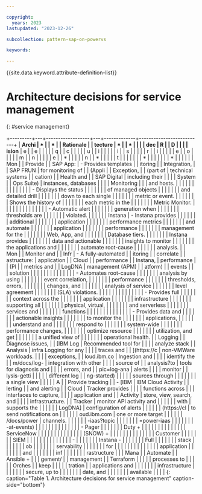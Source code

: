 ```yaml
---

copyright:
  years: 2023
lastupdated: "2023-12-26"

subcollection: pattern-sap-on-powervs

keywords:

---
```


{{site.data.keyword.attribute-definition-list}}

# Architecture decisions for service management
{: #service management}

+---------+---+------------------+---+-------------+--------------------------+
| **Archi | * |                  | * |             | **Rationale**            |
| tecture | * |                  | * |             |                          |
| dec     | R |                  | D |             |                          |
| ision** | e |                  | e |             |                          |
|         | q |                  | c |             |                          |
|         | u |                  | i |             |                          |
|         | i |                  | s |             |                          |
|         | r |                  | i |             |                          |
|         | e |                  | o |             |                          |
|         | m |                  | n |             |                          |
|         | e |                  | * |             |                          |
|         | n |                  | * |             |                          |
|         | t |                  |   |             |                          |
|         | * |                  |   |             |                          |
|         | * |                  |   |             |                          |
| Mon     |   | Provide          |   | SAP App:    | -   Provides templates   |
| itoring |   | Integration,     |   | SAP FRUN    |     for monitoring of    |
| (Appli  |   | Exception,       |   | (part of    |     technical systems    |
| cation) |   | Health and       |   | SAP Digital |     including their      |
|         |   | System           |   | Ops Suite)  |     instances, databases |
|         |   | Monitoring       |   |             |     and hosts.           |
|         |   |                  |   |             |                          |
|         |   |                  |   |             | -   Displays the status  |
|         |   |                  |   |             |     of managed objects   |
|         |   |                  |   |             |     and detailed drill   |
|         |   |                  |   |             |     down to each single  |
|         |   |                  |   |             |     metric or event.     |
|         |   |                  |   |             |     Shows the history of |
|         |   |                  |   |             |     each metric in the   |
|         |   |                  |   |             |     Metric Monitor.      |
|         |   |                  |   |             |                          |
|         |   |                  |   |             | -   Automatic alert      |
|         |   |                  |   |             |     generation when      |
|         |   |                  |   |             |     thresholds are       |
|         |   |                  |   |             |     violated.            |
|         |   |                  |   | Instana     | -   Instana provides     |
|         |   |                  |   |             |     additional           |
|         |   |                  |   |             |     application          |
|         |   |                  |   |             |     performance metrics  |
|         |   |                  |   |             |     and automate         |
|         |   |                  |   |             |     application          |
|         |   |                  |   |             |     performance          |
|         |   |                  |   |             |     management for the   |
|         |   |                  |   |             |     Web, App, and        |
|         |   |                  |   |             |     Database tiers.      |
|         |   |                  |   |             |     Instana provides     |
|         |   |                  |   |             |     data and actionable  |
|         |   |                  |   |             |     insights to monitor  |
|         |   |                  |   |             |     the applications and |
|         |   |                  |   |             |     automate root-cause  |
|         |   |                  |   |             |     analysis.            |
| Mon     |   | Monitor and      |   | Infr        | -   A fully-automated    |
| itoring |   | correlate        |   | astructure: |     application          |
| Cloud   |   | performance      |   | Instana,    |     performance          |
| (Pl     |   | metrics and      |   | LogDNA      |     management (APM)     |
| atform) |   | events           |   |             |     solution             |
|         |   |                  |   |             |                          |
|         |   |                  |   |             | -   Automates root-cause |
|         |   |                  |   |             |     analysis by using    |
|         |   |                  |   |             |     event correlation,   |
|         |   |                  |   |             |     performance          |
|         |   |                  |   |             |     thresholds, errors,  |
|         |   |                  |   |             |     changes, and         |
|         |   |                  |   |             |     analysis of service  |
|         |   |                  |   |             |     level agreement      |
|         |   |                  |   |             |     (SLA) violations.    |
|         |   |                  |   |             |                          |
|         |   |                  |   |             | -   Provides full        |
|         |   |                  |   |             |     context across the   |
|         |   |                  |   |             |     application          |
|         |   |                  |   |             |     infrastructure       |
|         |   |                  |   |             |     supporting all       |
|         |   |                  |   |             |     physical, virtual,   |
|         |   |                  |   |             |     and serverless       |
|         |   |                  |   |             |     services and         |
|         |   |                  |   |             |     functions            |
|         |   |                  |   |             |                          |
|         |   |                  |   |             | -   Provides data and    |
|         |   |                  |   |             |     actionable insights  |
|         |   |                  |   |             |     to monitor the       |
|         |   |                  |   |             |     applications,        |
|         |   |                  |   |             |     understand and       |
|         |   |                  |   |             |     respond to           |
|         |   |                  |   |             |     system-wide          |
|         |   |                  |   |             |     performance changes, |
|         |   |                  |   |             |     optimize resource    |
|         |   |                  |   |             |     utilization, and get |
|         |   |                  |   |             |     a unified view of    |
|         |   |                  |   |             |     operational health.  |
| Logging |   | Diagnose issues, |   | [IBM Log    | Recommended tool for     |
|         |   | analyze stack    |   | Analysis    | infra Logging for any    |
|         |   | traces and       |   | ](https://c | non-VMWare workloads.    |
|         |   | exceptions,      |   | loud.ibm.co | Ingestion and            |
|         |   | identify the     |   | m/docs/log- | integration with other   |
|         |   | source of        |   | analysis?to | tools for diagnosis and  |
|         |   | errors, and      |   | pic=log-ana | alerts                   |
|         |   | monitor          |   | lysis-getti |                          |
|         |   | different log    |   | ng-started) |                          |
|         |   | sources through  |   |             |                          |
|         |   | a single view    |   |             |                          |
| A       |   | Provide tracking |   | -   [IBM    | IBM Cloud Activity       |
| lerting |   | and alerting     |   |     Cloud   | Tracker provides         |
|         |   | functions across |   |             | interfaces to capture,   |
|         |   | application and  |   |    Activity | store, view, search, and |
|         |   | infrastructure.  |   |     Tracker | monitor API activity and |
|         |   |                  |   |     with    | supports the             |
|         |   |                  |   |     LogDNA] | configuration of alerts  |
|         |   |                  |   | (https://cl | to send notifications on |
|         |   |                  |   | oud.ibm.com | one or more target       |
|         |   |                  |   | /docs/power | channels.                |
|         |   |                  |   | -iaas?topic |                          |
|         |   |                  |   | =power-iaas |                          |
|         |   |                  |   | -at-events) |                          |
|         |   |                  |   |             |                          |
|         |   |                  |   | -   Pager   |                          |
|         |   |                  |   |     Duty +  |                          |
|         |   |                  |   |             |                          |
|         |   |                  |   |  ServiceNow |                          |
|         |   |                  |   |             |                          |
|         |   |                  |   |    (SNOW) + |                          |
|         |   |                  |   |             |                          |
|         |   |                  |   |    Customer |                          |
|         |   |                  |   |     SIEM    |                          |
|         |   |                  |   |             |                          |
|         |   |                  |   | -           |                          |
|         |   |                  |   |   Instana - |                          |
|         |   |                  |   |     Full    |                          |
|         |   |                  |   |     stack   |                          |
|         |   |                  |   |     ob      |                          |
|         |   |                  |   | servability |                          |
|         |   |                  |   |     for     |                          |
|         |   |                  |   |             |                          |
|         |   |                  |   | application |                          |
|         |   |                  |   |     and     |                          |
|         |   |                  |   |     inf     |                          |
|         |   |                  |   | rastructure |                          |
| Mana    |   | Automate         |   | Ansible +   |                          |
| gement/ |   | management       |   | Terraform   |                          |
|         |   | processes to     |   |             |                          |
| Orches  |   | keep             |   |             |                          |
| tration |   | applications and |   |             |                          |
|         |   | infrastructure   |   |             |                          |
|         |   | secure, up to    |   |             |                          |
|         |   | date, and        |   |             |                          |
|         |   | available        |   |             |                          |
{: caption="Table 1. Architecture decisions for service management" caption-side="bottom"}
